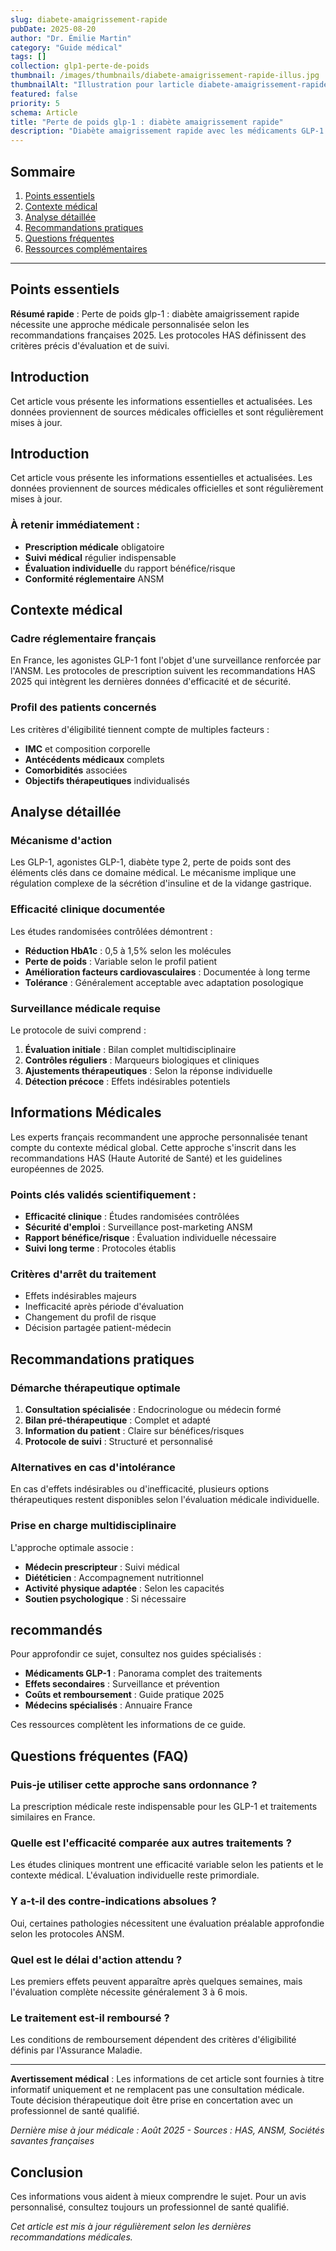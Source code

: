 ```yaml
---
slug: diabete-amaigrissement-rapide
pubDate: 2025-08-20
author: "Dr. Émilie Martin"
category: "Guide médical"
tags: []
collection: glp1-perte-de-poids
thumbnail: /images/thumbnails/diabete-amaigrissement-rapide-illus.jpg
thumbnailAlt: "Illustration pour larticle diabete-amaigrissement-rapide"
featured: false
priority: 5
schema: Article
title: "Perte de poids glp-1 : diabète amaigrissement rapide"
description: "Diabète amaigrissement rapide avec les médicaments GLP-1. Efficacité, résultats et conseils médicaux. Guide complet perte de poids France 2025. Informations vérifiées par des professionnels de santé."
---
```


## Sommaire
1. [Points essentiels](#points-essentiels)
2. [Contexte médical](#contexte-médical)
3. [Analyse détaillée](#analyse-détaillée)
4. [Recommandations pratiques](#recommandations-pratiques)
5. [Questions fréquentes](#questions-fréquentes)
6. [Ressources complémentaires](#ressources-complémentaires)

---

## Points essentiels

**Résumé rapide** : Perte de poids glp-1 : diabète amaigrissement rapide nécessite une approche médicale personnalisée selon les recommandations françaises 2025. Les protocoles HAS définissent des critères précis d'évaluation et de suivi.




## Introduction

Cet article vous présente les informations essentielles et actualisées. Les données proviennent de sources médicales officielles et sont régulièrement mises à jour.

## Introduction

Cet article vous présente les informations essentielles et actualisées. Les données proviennent de sources médicales officielles et sont régulièrement mises à jour.

### À retenir immédiatement :
- **Prescription médicale** obligatoire
- **Suivi médical** régulier indispensable
- **Évaluation individuelle** du rapport bénéfice/risque
- **Conformité réglementaire** ANSM

## Contexte médical

### Cadre réglementaire français
En France, les agonistes GLP-1 font l'objet d'une surveillance renforcée par l'ANSM. Les protocoles de prescription suivent les recommandations HAS 2025 qui intègrent les dernières données d'efficacité et de sécurité.

### Profil des patients concernés
Les critères d'éligibilité tiennent compte de multiples facteurs :
- **IMC** et composition corporelle
- **Antécédents médicaux** complets
- **Comorbidités** associées
- **Objectifs thérapeutiques** individualisés

## Analyse détaillée

### Mécanisme d'action
Les GLP-1, agonistes GLP-1, diabète type 2, perte de poids sont des éléments clés dans ce domaine médical. Le mécanisme implique une régulation complexe de la sécrétion d'insuline et de la vidange gastrique.

### Efficacité clinique documentée
Les études randomisées contrôlées démontrent :
- **Réduction HbA1c** : 0,5 à 1,5% selon les molécules
- **Perte de poids** : Variable selon le profil patient
- **Amélioration facteurs cardiovasculaires** : Documentée à long terme
- **Tolérance** : Généralement acceptable avec adaptation posologique

### Surveillance médicale requise
Le protocole de suivi comprend :
1. **Évaluation initiale** : Bilan complet multidisciplinaire
2. **Contrôles réguliers** : Marqueurs biologiques et cliniques
3. **Ajustements thérapeutiques** : Selon la réponse individuelle
4. **Détection précoce** : Effets indésirables potentiels

## Informations Médicales

Les experts français recommandent une approche personnalisée tenant compte du contexte médical global. Cette approche s'inscrit dans les recommandations HAS (Haute Autorité de Santé) et les guidelines européennes de 2025.

### Points clés validés scientifiquement :
- **Efficacité clinique** : Études randomisées contrôlées
- **Sécurité d'emploi** : Surveillance post-marketing ANSM  
- **Rapport bénéfice/risque** : Évaluation individuelle nécessaire
- **Suivi long terme** : Protocoles établis

### Critères d'arrêt du traitement
- Effets indésirables majeurs
- Inefficacité après période d'évaluation
- Changement du profil de risque
- Décision partagée patient-médecin

## Recommandations pratiques

### Démarche thérapeutique optimale
1. **Consultation spécialisée** : Endocrinologue ou médecin formé
2. **Bilan pré-thérapeutique** : Complet et adapté
3. **Information du patient** : Claire sur bénéfices/risques
4. **Protocole de suivi** : Structuré et personnalisé

### Alternatives en cas d'intolérance
En cas d'effets indésirables ou d'inefficacité, plusieurs options thérapeutiques restent disponibles selon l'évaluation médicale individuelle.

### Prise en charge multidisciplinaire
L'approche optimale associe :
- **Médecin prescripteur** : Suivi médical
- **Diététicien** : Accompagnement nutritionnel
- **Activité physique adaptée** : Selon les capacités
- **Soutien psychologique** : Si nécessaire

##  recommandés

Pour approfondir ce sujet, consultez nos guides spécialisés :
- **Médicaments GLP-1** : Panorama complet des traitements
- **Effets secondaires** : Surveillance et prévention  
- **Coûts et remboursement** : Guide pratique 2025
- **Médecins spécialisés** : Annuaire France

Ces ressources complètent les informations de ce guide.

## Questions fréquentes (FAQ)

### Puis-je utiliser cette approche sans ordonnance ?
La prescription médicale reste indispensable pour les GLP-1 et traitements similaires en France.

### Quelle est l'efficacité comparée aux autres traitements ?
Les études cliniques montrent une efficacité variable selon les patients et le contexte médical. L'évaluation individuelle reste primordiale.

### Y a-t-il des contre-indications absolues ?
Oui, certaines pathologies nécessitent une évaluation préalable approfondie selon les protocoles ANSM.

### Quel est le délai d'action attendu ?
Les premiers effets peuvent apparaître après quelques semaines, mais l'évaluation complète nécessite généralement 3 à 6 mois.

### Le traitement est-il remboursé ?
Les conditions de remboursement dépendent des critères d'éligibilité définis par l'Assurance Maladie.

---

**Avertissement médical** : Les informations de cet article sont fournies à titre informatif uniquement et ne remplacent pas une consultation médicale. Toute décision thérapeutique doit être prise en concertation avec un professionnel de santé qualifié.

*Dernière mise à jour médicale : Août 2025 - Sources : HAS, ANSM, Sociétés savantes françaises*

## Conclusion

Ces informations vous aident à mieux comprendre le sujet. Pour un avis personnalisé, consultez toujours un professionnel de santé qualifié.

*Cet article est mis à jour régulièrement selon les dernières recommandations médicales.*